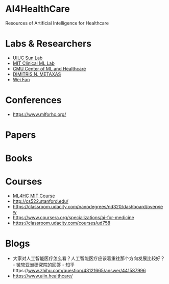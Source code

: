 # AI4HealthCare
Resources of Artificial Intelligence for Healthcare

# Labs & Researchers
+ [UIUC Sun Lab](http://www.sunlab.org/)
+ [MIT Clinical ML Lab](http://clinicalml.org/)
+ [CMU Center of ML and Healthcare](https://www.cs.cmu.edu/cmlh-cfp)
+ [DIMITRIS N. METAXAS](https://www.cs.rutgers.edu/~dnm/)
+ [Wei Fan](https://scholar.google.com/citations?hl=en&user=QvAC0OEAAAAJ&view_op=list_works)

# Conferences
+ https://www.mlforhc.org/

# Papers

# Books

# Courses
+ [ML4HC MIT Course](https://mlhcmit.github.io/)
+ http://cs522.stanford.edu/
+ https://classroom.udacity.com/nanodegrees/nd320/dashboard/overview
+ https://www.coursera.org/specializations/ai-for-medicine
+ https://classroom.udacity.com/courses/ud758

# Blogs
+ 大家对人工智能医疗怎么看？人工智能医疗应该着重往那个方向发展比较好？ - 微软亚洲研究院的回答 - 知乎https://www.zhihu.com/question/43121665/answer/441587996
+ https://www.aiin.healthcare/
